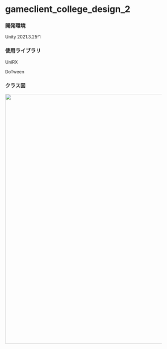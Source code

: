 # gameclient_college_design_2
### 開発環境

Unity 2021.3.25f1

### 使用ライブラリ

UniRX

DoTween

### クラス図
<img src="https://github.com/CyberAgentHack/gameclient_college_design_2/assets/72613038/e1b22521-7331-453d-9285-4e6c0889f3fb" width="800">
